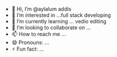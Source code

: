 - 👋 Hi, I’m @aylalum addis
- 👀 I’m interested in ...full stack developing 
- 🌱 I’m currently learning ... vedio editing
- 💞️ I’m looking to collaborate on ...
- 📫 How to reach me ...
- 😄 Pronouns: ...
- ⚡ Fun fact: ...

<!---
aylalum/aylalum is a ✨ special ✨ repository because its `README.md` (this file) appears on your GitHub profile.
You can click the Preview link to take a look at your changes.
--->
